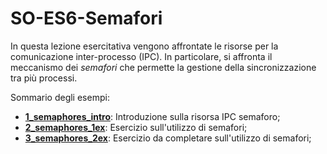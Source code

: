 # SO-ES6-Semafori

In questa lezione esercitativa vengono affrontate le risorse per la comunicazione inter-processo (IPC). In particolare, si affronta il meccanismo dei *semafori* che permette la gestione della sincronizzazione tra più processi.

Sommario degli esempi:

- [**1_semaphores_intro**](https://github.com/SO-unina/esercitazioni/tree/main/SO-ES6-Semafori/1_semaphores_intro): Introduzione sulla risorsa IPC semaforo;
- [**2_semaphores_1ex**](https://github.com/SO-unina/esercitazioni/tree/main/SO-ES6-Semafori/2_semaphores_1ex): Esercizio sull'utilizzo di semafori;
- [**3_semaphores_2ex**](https://github.com/SO-unina/esercitazioni/tree/main/SO-ES6-Semafori/3_semaphores_2ex): Esercizio da completare sull'utilizzo di semafori;
